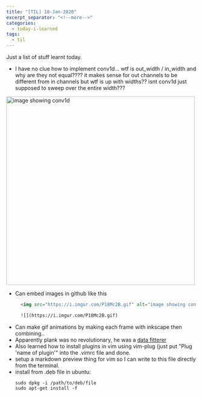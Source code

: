 ```yaml
---
title: "[TIL] 18-Jan-2020"
excerpt_separator: "<!--more-->"
categories:
  - today-i-learned
tags:
  - til 
---
```



Just a list of stuff learnt today.

<!--more-->

- I have no clue how to implement conv1d... wtf is out_width / in_width and why are they not equal???? it makes sense for out channels to be different from in channels but wtf is up with widths?? isnt conv1d just supposed to sweep over the entire width???
<img src="https://i.imgur.com/P18Mc2B.gif" alt="image showing conv1d" width="500" height="500">

- Can embed images in github like this 
  ```html
    <img src="https://i.imgur.com/P18Mc2B.gif" alt="image showing conv1d" width="500" height="500"/>

    ![](https://i.imgur.com/P18Mc2B.gif)
  ```
- Can make gif animations by making each frame with inkscape then combining..
- Apparently plank was no revolutionary, he was a [data fitterer](https://physicsworld.com/a/max-planck-the-reluctant-revolutionary) 
- Also learned how to install plugins in vim using vim-plug (just put "Plug 'name of plugin'" into the .vimrc file and done. 
- setup a markdown preview thing for vim so I can write to this file directly from the terminal.
- install from .deb file in ubuntu:
	```
	sudo dpkg -i /path/to/deb/file
	sudo apt-get install -f
	```


